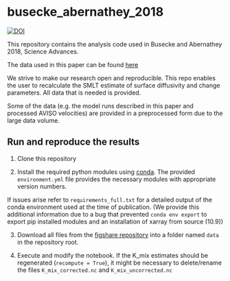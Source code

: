 # busecke_abernathey_2018

[![DOI](https://zenodo.org/badge/155008528.svg)](https://zenodo.org/badge/latestdoi/155008528)

This repository contains the analysis code used in Busecke and Abernathey 2018, Science Advances.

The data used in this paper can be found [here](https://figshare.com/articles/Global_Ocean_Surface_Diffusivities_derived_from_Altimetry/4928693)

We strive to make our research open and reproducible. This repo enables the user to recalculate the SMLT estimate of surface diffusivity and change parameters. All data that is needed is provided.

Some of the data (e.g. the model runs described in this paper and processed AVISO velocities) are provided in a preprocessed form due to the large data volume.

## Run and reproduce the results

1. Clone this repository

2. Install the required python modules using [conda](https://conda.io/docs/user-guide/tasks/manage-environments.html#creating-an-environment-from-an-environment-yml-file).
The provided `environment.yml` file provides the necessary modules with appropriate version numbers.

If issues arise refer to `requirements_full.txt` for a detailed output of the conda environment used at the time of publication.
(We provide this additional information due to a bug that prevented `conda env export` to export pip installed modules and an installation of xarray from source (10.9))

3. Download all files from the [figshare repository](https://figshare.com/articles/Global_Ocean_Surface_Diffusivities_derived_from_Altimetry/4928693) into a folder named `data` in the repository root.

4. Execute and modify the notebook.
If the K_mix estimates should be regenerated (`recompute = True`), it might be necessary to delete/rename the files `K_mix_corrected.nc` and `K_mix_uncorrected.nc`

